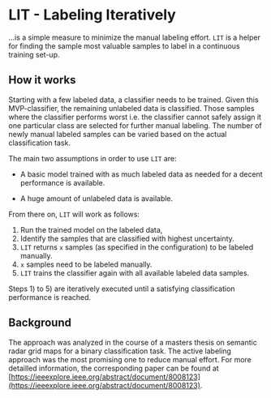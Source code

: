 # LIT - **L**abeling **It**eratively

...is a simple measure to minimize the manual labeling effort.
`LIT` is a helper for finding the sample most valuable samples to label in a continuous training set-up.

## How it works

Starting with a few labeled data, a classifier needs to be trained. Given this MVP-classifier, the remaining unlabeled data
is classified. Those samples where the classifier performs worst i.e. the classifier cannot safely assign it one particular
class are selected for further manual labeling. The number of newly manual labeled samples can be varied based on the
actual classification task.

The main two assumptions in order to use `LIT` are:

* A basic model trained with as much labeled data as needed for a decent performance is available.

* A huge amount of unlabeled data is available.  

From there on, `LIT` will work as follows:

1) Run the trained model on the labeled data,
2) Identify the samples that are classified with highest uncertainty.
3) `LIT` returns `x` samples (as specified in the configuration) to be labeled manually.
4) `x` samples need to be labeled manually.
5) `LIT` trains the classifier again with all available labeled data samples.

Steps 1) to 5) are iteratively executed until a satisfying classification performance is reached.

## Background

The approach was analyzed in the course of a masters thesis on semantic radar grid maps for a binary classification task.
The active labeling approach was the most promising one to reduce manual effort. For more detailled information, the corresponding paper can be found at
[https://ieeexplore.ieee.org/abstract/document/8008123](https://ieeexplore.ieee.org/abstract/document/8008123).
